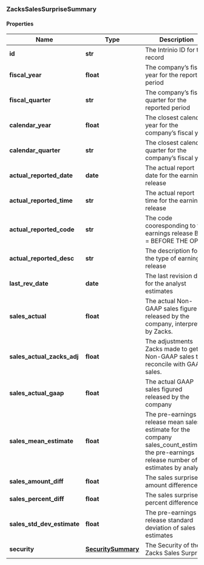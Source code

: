 ### ZacksSalesSurpriseSummary

#### Properties
Name | Type | Description | Notes
------------ | ------------- | ------------- | -------------
**id** | **str** | The Intrinio ID for the record | [optional] 
**fiscal_year** | **float** | The company’s fiscal year for the reported period | [optional] 
**fiscal_quarter** | **str** | The company’s fiscal quarter for the reported period | [optional] 
**calendar_year** | **float** | The closest calendar year for the company’s fiscal year | [optional] 
**calendar_quarter** | **str** | The closest calendar quarter for the company’s fiscal year | [optional] 
**actual_reported_date** | **date** | The actual report date for the earnings release | [optional] 
**actual_reported_time** | **str** | The actual report time for the earnings release | [optional] 
**actual_reported_code** | **str** | The code cooresponding to the earnings release  BTO &#x3D; BEFORE THE OPEN | DTM &#x3D; DURING THE MARKET | AMC &#x3D; AFTER MARKET CLOSE | [optional] 
**actual_reported_desc** | **str** | The description for the type of earnings release | [optional] 
**last_rev_date** | **date** | The last revision date for the analyst estimates | [optional] 
**sales_actual** | **float** | The actual Non-GAAP sales figure released by the company, interpreted by Zacks. | [optional] 
**sales_actual_zacks_adj** | **float** | The adjustments Zacks made to get to Non-GAAP sales to reconcile with GAAP sales. | [optional] 
**sales_actual_gaap** | **float** | The actual GAAP sales figured released by the company | [optional] 
**sales_mean_estimate** | **float** | The pre-earnings release mean sales estimate for the company sales_count_estimate; the pre-earnings release number of estimates by analysts | [optional] 
**sales_amount_diff** | **float** | The sales surprise amount difference | [optional] 
**sales_percent_diff** | **float** | The sales surprise percent difference | [optional] 
**sales_std_dev_estimate** | **float** | The pre-earnings release standard deviation of sales estimates | [optional] 
**security** | [**SecuritySummary**](SecuritySummary.md) | The Security of the Zacks Sales Surprise | [optional] 



